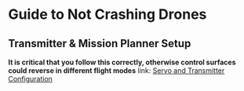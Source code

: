 # Guide to Not Crashing Drones
## Transmitter & Mission Planner Setup
**It is critical that you follow this correctly, otherwise control surfaces could reverse in different flight modes**
link: [Servo and Transmitter Configuration](http://ardupilot.org/plane/docs/reversing-servos-and-setting-normalelevon-mode.html)